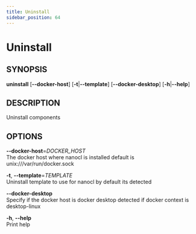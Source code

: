 ```yaml
---
title: Uninstall
sidebar_position: 64
---
```


# Uninstall

## SYNOPSIS

**uninstall** \[**--docker-host**\] \[**-t**\|**--template**\]
\[**--docker-desktop**\] \[**-h**\|**--help**\]

## DESCRIPTION

Uninstall components

## OPTIONS

**--docker-host**=*DOCKER_HOST*  
The docker host where nanocl is installed default is
unix:///var/run/docker.sock

**-t**, **--template**=*TEMPLATE*  
Uninstall template to use for nanocl by default its detected

**--docker-desktop**  
Specify if the docker host is docker desktop detected if docker context
is desktop-linux

**-h**, **--help**  
Print help
